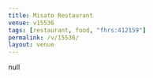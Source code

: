 ```yaml
---
title: Misato Restaurant
venue: v15536
tags: [restaurant, food, "fhrs:412159"]
permalink: /v/15536/
layout: venue
---
```

null